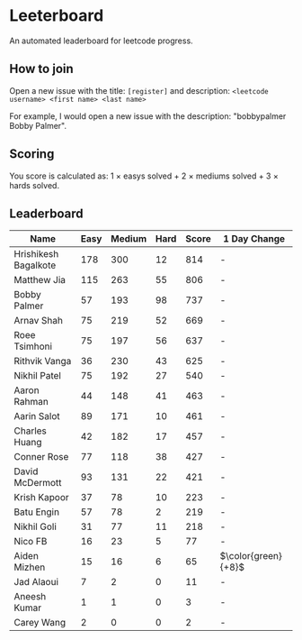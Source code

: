 # Leeterboard

An automated leaderboard for leetcode progress.

## How to join

Open a new issue with the title: `[register]` and description:
`<leetcode username> <first name> <last name>`

For example, I would open a new issue with the description: "bobbypalmer Bobby Palmer".

## Scoring

You score is calculated as:
1 $\times$ easys solved + 2 $\times$ mediums solved + 3 $\times$ hards solved.

## Leaderboard
| Name | Easy | Medium | Hard | Score | 1 Day Change |
| --- | --- | --- | --- | --- | --- |
| Hrishikesh Bagalkote | 178 | 300 | 12 | 814 | - |
| Matthew Jia | 115 | 263 | 55 | 806 | - |
| Bobby Palmer | 57 | 193 | 98 | 737 | - |
| Arnav Shah | 75 | 219 | 52 | 669 | - |
| Roee Tsimhoni | 75 | 197 | 56 | 637 | - |
| Rithvik Vanga | 36 | 230 | 43 | 625 | - |
| Nikhil Patel | 75 | 192 | 27 | 540 | - |
| Aaron Rahman | 44 | 148 | 41 | 463 | - |
| Aarin Salot | 89 | 171 | 10 | 461 | - |
| Charles Huang | 42 | 182 | 17 | 457 | - |
| Conner Rose | 77 | 118 | 38 | 427 | - |
| David McDermott | 93 | 131 | 22 | 421 | - |
| Krish Kapoor | 37 | 78 | 10 | 223 | - |
| Batu Engin | 57 | 78 | 2 | 219 | - |
| Nikhil Goli | 31 | 77 | 11 | 218 | - |
| Nico FB | 16 | 23 | 5 | 77 | - |
| Aiden Mizhen | 15 | 16 | 6 | 65 | $\color{green}{+8}$ |
| Jad Alaoui | 7 | 2 | 0 | 11 | - |
| Aneesh Kumar | 1 | 1 | 0 | 3 | - |
| Carey Wang | 2 | 0 | 0 | 2 | - |
